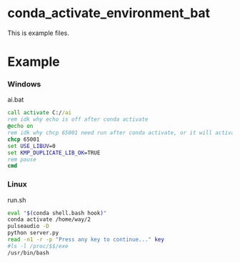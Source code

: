 # conda_activate_environment_bat
This is example files.
# Example
### Windows
ai.bat
```bat
call activate C://ai
rem idk why echo is off after conda activate
@echo on
rem idk why chcp 65001 need run after conda activate, or it will activate failed
chcp 65001
set USE_LIBUV=0
set KMP_DUPLICATE_LIB_OK=TRUE
rem pause
cmd
```

### Linux
run.sh
```sh
eval "$(conda shell.bash hook)"
conda activate /home/way/2
pulseaudio -D
python server.py
read -n1 -r -p "Press any key to continue..." key
#ls -l /proc/$$/exe
/usr/bin/bash
```
